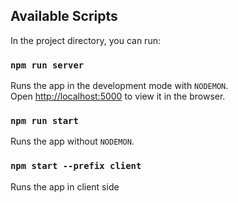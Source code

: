 ## Available Scripts

In the project directory, you can run:

### `npm run server`

Runs the app in the development mode with `NODEMON`.<br>
Open [http://localhost:5000](http://localhost:5000) to view it in the browser.

### `npm run start`

Runs the app without `NODEMON`.

### `npm start --prefix client`

Runs the app in client side